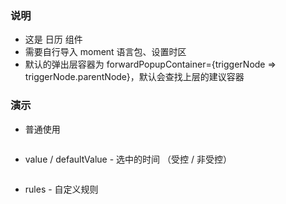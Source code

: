 ### 说明

-   这是 日历 组件
-   需要自行导入 moment 语言包、设置时区
-   默认的弹出层容器为 forwardPopupContainer={triggerNode => triggerNode.parentNode}，默认会查找上层的建议容器

### 演示

-   普通使用

```js {"codepath": "base.jsx"}
```

-   value / defaultValue - 选中的时间 （受控 / 非受控）

```js {"codepath": "controlled.jsx"}
```

-   rules - 自定义规则

```js {"codepath": "rules.jsx"}
```
